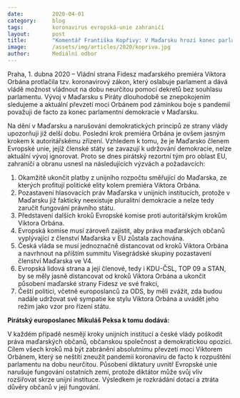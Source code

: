 ```yaml
---
date:         2020-04-01
category:     blog
tags:         koronavirus evropská-unie zahraničí
layout:       post
title:        "Komentář Františka Kopřivy: V Maďarsku hrozí konec parlamentní demokracie. Další kroky premiéra vyžadují reakci"
image:        /assets/img/articles/2020/kopriva.jpg
author:       Mediální odbor
--- 
```




Praha, 1. dubna 2020 – Vládní strana Fidesz maďarského premiéra Viktora Orbána protlačila tzv. koronavirový zákon, který oslabuje parlament a dává vládě možnost vládnout na dobu neurčitou pomocí dekretů bez souhlasu parlamentu. Vývoj v Maďarsku s Piráty dlouhodobě se znepokojením sledujeme a aktuální převzetí moci Orbánem pod záminkou boje s pandemií považuji de facto za konec parlamentní demokracie v Maďarsku. 

Na dění v Maďarsku a narušování demokratických principů ze strany vlády upozorňuji již delší dobu. Poslední krok premiéra Orbána je ovšem jasným krokem k autoritářskému zřízení. Vzhledem k tomu, že je Maďarsko členem Evropské unie, jejíž členské státy se zavazují k udržování demokracie, nelze aktuální vývoj ignorovat. Proto se dnes pirátský rezortní tým pro oblast EU, zahraničí a obranu usnesl na následujících výzvách a požadavcích: 

1. Okamžitě ukončit platby z unijního rozpočtu směřující do Maďarska, ze kterých profitují politické elity kolem premiéra Viktora Orbána. 
2. Pozastavení hlasovacích práv Maďarska v unijních institucích, protože v Maďarsku již fakticky neexistuje pluralitní demokracie a nelze tedy zaručit fungování právního státu. 
3. Představení dalších kroků Evropské komise proti autoritářským krokům Viktora Orbána. 
4. Evropská komise musí zároveň zajistit, aby práva maďarských občanů vyplývající z členství Maďarska v EU zůstala zachována.
5. Česká vláda se musí jednoznačně distancovat od kroků Viktora Orbána a navrhnout na příštím summitu Visegrádské skupiny pozastavení členství Maďarska ve V4.
6. Evropská lidová strana a její členové, tedy i KDU-ČSL, TOP 09 a STAN, by se měly jasně distancovat od kroků Viktora Orbána a ukončit působení maďarské strany Fidesz ve své frakci, 
7. Čeští politici, včetně europoslanců za ODS, by měli zvážit, zda budou nadále udržovat své sympatie ke stylu Viktora Orbána a uvádět jeho režim jako vzor pro řízení státu. 
 

**Pirátský europoslanec Mikuláš Peksa k tomu dodává:**

V každém případě nesmějí kroky unijních institucí a české vlády poškodit práva maďarských občanů, občanskou společnost a demokratickou opozici. Cílem všech kroků má být zabránění absolutnímu převzetí moci Viktorem Orbánem, který se neštítí zneužít pandemii koronaviru de facto k rozpuštění parlamentu na dobu neurčitou. Působení diktatury uvnitř Evropské unie narušuje fungování ostatních zemí, protože diktátor může svůj vliv rozšiřovat skrze unijní instituce. Výsledkem je rozkrádání dotací a ztráta důvěry občanů v její fungování.

 
